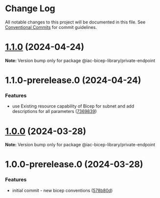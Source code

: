 # Change Log

All notable changes to this project will be documented in this file.
See [Conventional Commits](https://conventionalcommits.org) for commit guidelines.

# [1.1.0](https://github.com/dexmach-internal/iac-bicep-library/compare/@iac-bicep-library/private-endpoint@1.1.0-prerelease.0...@iac-bicep-library/private-endpoint@1.1.0) (2024-04-24)

**Note:** Version bump only for package @iac-bicep-library/private-endpoint





# 1.1.0-prerelease.0 (2024-04-24)


### Features

* use Existing resource capability of Bicep for subnet and add descriptions for all parameters ([7369839](https://github.com/dexmach-internal/iac-bicep-library/commit/7369839ff61199c9f34dfa4c1554f73140086be9))





# [1.0.0](https://github.com/dexmach-internal/iac-bicep-library/compare/@iac-bicep-library/private-endpoint@1.0.0-prerelease.0...@iac-bicep-library/private-endpoint@1.0.0) (2024-03-28)

**Note:** Version bump only for package @iac-bicep-library/private-endpoint





# 1.0.0-prerelease.0 (2024-03-28)


### Features

* initial commit - new bicep conventions ([578b80d](https://github.com/dexmach-internal/iac-bicep-library/commit/578b80d1e8051907866daeb623b8f020b24f2a2d))
